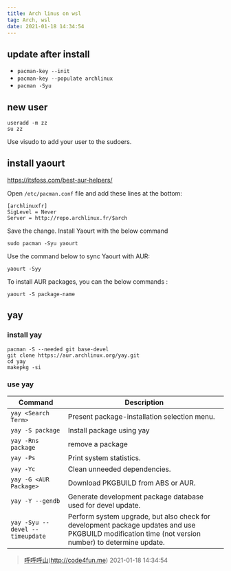 ```yaml
---
title: Arch linus on wsl
tag: Arch, wsl
date: 2021-01-18 14:34:54
---
```

## update after install
+ `pacman-key --init`
+ `pacman-key --populate archlinux`
+ `pacman -Syu`


## new user
```
useradd -m zz
su zz
```

Use visudo to add your user to the sudoers.

## install yaourt
https://itsfoss.com/best-aur-helpers/

Open `/etc/pacman.conf` file and add these lines at the bottom:

```
[archlinuxfr]
SigLevel = Never
Server = http://repo.archlinux.fr/$arch
```

Save the change. Install Yaourt with the below command

```
sudo pacman -Syu yaourt
```

Use the command below to sync Yaourt with AUR:

```
yaourt -Syy
```
To install AUR packages, you can the below commands :

```
yaourt -S package-name
```

## yay
### install yay

```
pacman -S --needed git base-devel
git clone https://aur.archlinux.org/yay.git
cd yay
makepkg -si
```

### use yay

| Command                         | Description                                                                                                                                         |
| ------------------------------- | --------------------------------------------------------------------------------------------------------------------------------------------------- |
| `yay <Search Term>`             | Present package-installation selection menu.      
|`yay -S package` | Install package using yay
| `yay -Rns package`|remove a package
| `yay -Ps`                       | Print system statistics.                                                                                                                            |
| `yay -Yc`                       | Clean unneeded dependencies.                                                                                                                        |
| `yay -G <AUR Package>`          | Download PKGBUILD from ABS or AUR.                                                                                                                  |
| `yay -Y --gendb`                | Generate development package database used for devel update.                                                                                        |
| `yay -Syu --devel --timeupdate` | Perform system upgrade, but also check for development package updates and use PKGBUILD modification time (not version number) to determine update. |



> [呼呼呼山]()(http://code4fun.me)
> 2021-01-18 14:34:54
